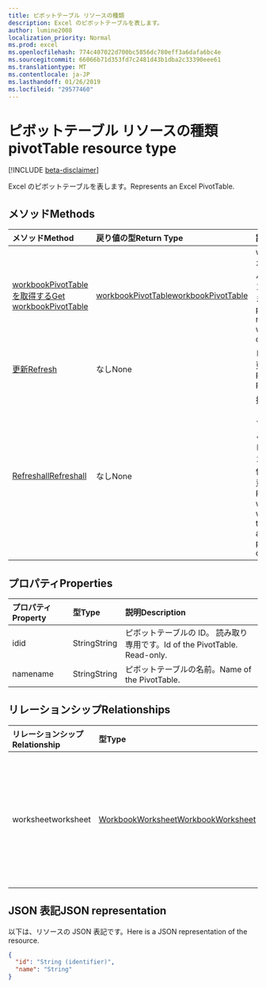 ```yaml
---
title: ピボットテーブル リソースの種類
description: Excel のピボットテーブルを表します。
author: lumine2008
localization_priority: Normal
ms.prod: excel
ms.openlocfilehash: 774c407022d700bc5856dc780eff3a6dafa6bc4e
ms.sourcegitcommit: 66066b71d353fd7c2481d43b1dba2c33390eee61
ms.translationtype: MT
ms.contentlocale: ja-JP
ms.lasthandoff: 01/26/2019
ms.locfileid: "29577460"
---
```

# <a name="pivottable-resource-type"></a><span data-ttu-id="091e6-103">ピボットテーブル リソースの種類</span><span class="sxs-lookup"><span data-stu-id="091e6-103">pivotTable resource type</span></span>

[!INCLUDE [beta-disclaimer](../../includes/beta-disclaimer.md)]

<span data-ttu-id="091e6-104">Excel のピボットテーブルを表します。</span><span class="sxs-lookup"><span data-stu-id="091e6-104">Represents an Excel PivotTable.</span></span>

## <a name="methods"></a><span data-ttu-id="091e6-105">メソッド</span><span class="sxs-lookup"><span data-stu-id="091e6-105">Methods</span></span>

| <span data-ttu-id="091e6-106">メソッド</span><span class="sxs-lookup"><span data-stu-id="091e6-106">Method</span></span>           | <span data-ttu-id="091e6-107">戻り値の型</span><span class="sxs-lookup"><span data-stu-id="091e6-107">Return Type</span></span>    |<span data-ttu-id="091e6-108">説明</span><span class="sxs-lookup"><span data-stu-id="091e6-108">Description</span></span>|
|:---------------|:--------|:----------|
|[<span data-ttu-id="091e6-109">workbookPivotTable を取得する</span><span class="sxs-lookup"><span data-stu-id="091e6-109">Get workbookPivotTable</span></span>](../api/workbookpivottable-get.md) | [<span data-ttu-id="091e6-110">workbookPivotTable</span><span class="sxs-lookup"><span data-stu-id="091e6-110">workbookPivotTable</span></span>](workbookpivottable.md) |<span data-ttu-id="091e6-111">worksheetprotection オブジェクトのプロパティとリレーションシップを読み取ります。</span><span class="sxs-lookup"><span data-stu-id="091e6-111">Read properties and relationships of workbookPivotTable object.</span></span>|
|[<span data-ttu-id="091e6-112">更新</span><span class="sxs-lookup"><span data-stu-id="091e6-112">Refresh</span></span>](../api/workbookpivottable-refresh.md)|<span data-ttu-id="091e6-113">なし</span><span class="sxs-lookup"><span data-stu-id="091e6-113">None</span></span>|<span data-ttu-id="091e6-114">ピボットテーブルを更新します。</span><span class="sxs-lookup"><span data-stu-id="091e6-114">Refreshes the PivotTable.</span></span> |
|[<span data-ttu-id="091e6-115">Refreshall</span><span class="sxs-lookup"><span data-stu-id="091e6-115">Refreshall</span></span>](../api/workbookpivottable-refreshall.md)|<span data-ttu-id="091e6-116">なし</span><span class="sxs-lookup"><span data-stu-id="091e6-116">None</span></span>|<span data-ttu-id="091e6-p101">指定したワークシート内のすべてのテーブルを更新します。このアクションは、ピボットテーブルのコレクションでのみ使用できることに注意してください。</span><span class="sxs-lookup"><span data-stu-id="091e6-p101">Refresh all tables within given worksheet. Note that this action is available only on the pivot table collection.</span></span>|

## <a name="properties"></a><span data-ttu-id="091e6-119">プロパティ</span><span class="sxs-lookup"><span data-stu-id="091e6-119">Properties</span></span>
| <span data-ttu-id="091e6-120">プロパティ</span><span class="sxs-lookup"><span data-stu-id="091e6-120">Property</span></span>     | <span data-ttu-id="091e6-121">型</span><span class="sxs-lookup"><span data-stu-id="091e6-121">Type</span></span>   |<span data-ttu-id="091e6-122">説明</span><span class="sxs-lookup"><span data-stu-id="091e6-122">Description</span></span>|
|:---------------|:--------|:----------|
|<span data-ttu-id="091e6-123">id</span><span class="sxs-lookup"><span data-stu-id="091e6-123">id</span></span>|<span data-ttu-id="091e6-124">String</span><span class="sxs-lookup"><span data-stu-id="091e6-124">String</span></span>| <span data-ttu-id="091e6-p102">ピボットテーブルの ID。 読み取り専用です。</span><span class="sxs-lookup"><span data-stu-id="091e6-p102">Id of the PivotTable.   Read-only.</span></span>|
|<span data-ttu-id="091e6-127">name</span><span class="sxs-lookup"><span data-stu-id="091e6-127">name</span></span>|<span data-ttu-id="091e6-128">String</span><span class="sxs-lookup"><span data-stu-id="091e6-128">String</span></span>|<span data-ttu-id="091e6-129">ピボットテーブルの名前。</span><span class="sxs-lookup"><span data-stu-id="091e6-129">Name of the PivotTable.</span></span>    |

## <a name="relationships"></a><span data-ttu-id="091e6-130">リレーションシップ</span><span class="sxs-lookup"><span data-stu-id="091e6-130">Relationships</span></span>
| <span data-ttu-id="091e6-131">リレーションシップ</span><span class="sxs-lookup"><span data-stu-id="091e6-131">Relationship</span></span> | <span data-ttu-id="091e6-132">型</span><span class="sxs-lookup"><span data-stu-id="091e6-132">Type</span></span>   |<span data-ttu-id="091e6-133">説明</span><span class="sxs-lookup"><span data-stu-id="091e6-133">Description</span></span>|
|:---------------|:--------|:----------|
|<span data-ttu-id="091e6-134">worksheet</span><span class="sxs-lookup"><span data-stu-id="091e6-134">worksheet</span></span>|[<span data-ttu-id="091e6-135">WorkbookWorksheet</span><span class="sxs-lookup"><span data-stu-id="091e6-135">WorkbookWorksheet</span></span>](worksheet.md)| <span data-ttu-id="091e6-p103">現在のピボットテーブルを含んでいるワークシート。読み取り専用。</span><span class="sxs-lookup"><span data-stu-id="091e6-p103">The worksheet containing the current PivotTable. Read-only.</span></span>   |

## <a name="json-representation"></a><span data-ttu-id="091e6-138">JSON 表記</span><span class="sxs-lookup"><span data-stu-id="091e6-138">JSON representation</span></span>
<span data-ttu-id="091e6-139">以下は、リソースの JSON 表記です。</span><span class="sxs-lookup"><span data-stu-id="091e6-139">Here is a JSON representation of the resource.</span></span>

<!-- {
  "blockType": "resource",
  "baseType": "microsoft.graph.entity",
  "optionalProperties": [

  ],
  "@odata.type": "microsoft.graph.workbookPivotTable"
}-->

```json
{
  "id": "String (identifier)",
  "name": "String"
}

```
<!--
{
  "type": "#page.annotation",
  "suppressions": [
    "Error: /api-reference/beta/resources/workbookpivottable.md:\r\n      Exception processing links.\r\n    System.ArgumentException: Link Definition was null. Link text: !INCLUDE [beta-disclaimer](../../includes/beta-disclaimer.md)\r\n      at ApiDoctor.Validation.DocFile.get_LinkDestinations()\r\n      at ApiDoctor.Validation.DocSet.ValidateLinks(Boolean includeWarnings, String[] relativePathForFiles, IssueLogger issues, Boolean requireFilenameCaseMatch, Boolean printOrphanedFiles)"
  ]
}
-->
